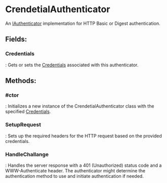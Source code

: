 # CrendetialAuthenticator

An [IAuthenticator](../Authenticators/IAuthenticator.md) implementation for HTTP Basic or Digest authentication. 

## **Fields**:
### **Credentials**
: Gets or sets the [Credentials](../Authentication/Credentials.md) associated with this authenticator. 
## **Methods**:

### **#ctor**
: Initializes a new instance of the CrendetialAuthenticator class with the specified [Credentials](../Authentication/Credentials.md). 

### **SetupRequest**
: Sets up the required headers for the HTTP request based on the provided credentials. 

### **HandleChallange**
: Handles the server response with a 401 (Unauthorized) status code and a WWW-Authenticate header. The authenticator might determine the authentication method to use and initiate authentication if needed. 